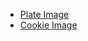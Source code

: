 ﻿- [Plate Image](http://pngimg.com/download/5326)
- [Cookie Image](https://www.pngfind.com/mpng/iTbiiTb_chocolate-chip-cookie-transparent-otis-spunkmeyer-cookie-dough/)